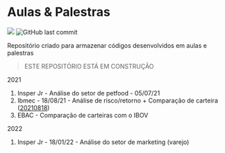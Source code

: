 # Aulas & Palestras

![](https://img.shields.io/github/commit-activity/w/victorncg/aulas_palestras?style=flat)
![GitHub last commit](https://img.shields.io/github/last-commit/victorncg/aulas_palestras)

Repositório criado para armazenar códigos desenvolvidos em aulas e palestras


> ESTE REPOSITÓRIO ESTÁ EM CONSTRUÇÃO

2021
1. Insper Jr - Análise do setor de petfood - 05/07/21
2. Ibmec - 18/08/21 - Análise de risco/retorno + Comparação de carteira ([20210818](https://github.com/victorncg/aulas_palestras/blob/main/20210818_C%C3%B3digo_Ibmec.ipynb]))
3. EBAC - Comparação de carteiras com o IBOV


2022
1. Insper Jr - 18/01/22 - Análise do setor de marketing (varejo) 


